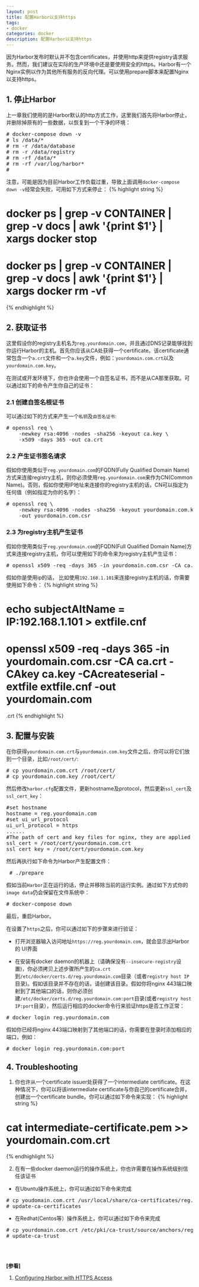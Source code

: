 ```yaml
---
layout: post
title: 配置Harbor以支持https
tags:
- docker
categories: docker
description: 配置Harbor以支持https
---
```


因为Harbor发布时默认并不包含certificates，并使用http来提供registry请求服务。然而，我们建议在实际的生产环境中还是要使用安全的https。Harbor有一个Nginx实例以作为其他所有服务的反向代理。可以使用prepare脚本来配置Nginx以支持https。




<!-- more -->


## 1. 停止Harbor
上一章我们使用的是Harbor默认的http方式工作，这里我们首先将Harbor停止，并删除掉原有的一些数据，以恢复到一个干净的环境：
<pre>
# docker-compose down -v
# ls /data/*
# rm -r /data/database
# rm -r /data/registry
# rm -rf /data/*
# rm -rf /var/log/harbor*
# 
</pre>

注意，可能是因为目前Harbor工作负载过重，导致上面调用```docker-compose down -v```经常会失败，可用如下方式来停止：
{% highlight string %}
# docker ps | grep -v CONTAINER | grep -v docs | awk '{print $1'} | xargs docker stop
# docker ps | grep -v CONTAINER | grep -v docs | awk '{print $1'} | xargs docker rm -vf
{% endhighlight %}

## 2. 获取证书
这里假设你的registry主机名为```reg.yourdomain.com```，并且通过DNS记录能够找到你运行Harbor的主机。首先你应该从CA处获得一个certificate。该certificate通常包含一个```a.crt```文件和一个```a.key```文件，例如：```yourdomain.com.crt```以及```yourdomain.com.key```。

在测试或开发环境下，你也许会使用一个自签名证书，而不是从CA那里获取。可以通过如下的命令产生你自己的证书：

### 2.1 创建自签名根证书

可以通过如下的方式来产生一个```私钥```及```自签名证书```:
<pre>
# openssl req \
    -newkey rsa:4096 -nodes -sha256 -keyout ca.key \
    -x509 -days 365 -out ca.crt
</pre>

### 2.2 产生证书签名请求
假如你使用类似于```reg.yourdomain.com```的FQDN(Fully Qualified Domain Name)方式来连接registry主机，则你必须使用```reg.yourdomain.com```来作为CN(Common Name)。否则，假如你使用IP地址来连接你的registry主机的话，CN可以指定为任何值（例如指定为你的名字）：
<pre>
# openssl req \
    -newkey rsa:4096 -nodes -sha256 -keyout yourdomain.com.key \
    -out yourdomain.com.csr
</pre>

### 2.3 为registry主机产生证书
假如你使用类似于```reg.yourdomain.com```的FQDN(Full Qualified Domain Name)方式来连接registry主机，你可以使用如下的命令来为registry主机产生证书：
<pre>
# openssl x509 -req -days 365 -in yourdomain.com.csr -CA ca.crt -CAkey ca.key -CAcreateserial -out yourdomain.com.crt
</pre>

假如你是使用ip的话， 比如使用```192.168.1.101```来连接registry主机的话，你需要使用如下命令：
{% highlight string %}
# echo subjectAltName = IP:192.168.1.101 > extfile.cnf

# openssl x509 -req -days 365 -in yourdomain.com.csr -CA ca.crt -CAkey ca.key -CAcreateserial -extfile extfile.cnf -out yourdomain.com
.crt
{% endhighlight %}

## 3. 配置与安装
在你获得```yourdomain.com.crt```与```yourdomain.com.key```文件之后，你可以将它们放到一个目录，比如```/root/cert/```:
<pre>
# cp yourdomain.com.crt /root/cert/
# cp yourdomain.com.key /root/cert/ 
</pre>

然后修改```harbor.cfg```配置文件，更新hostname及protocol，然后更新```ssl_cert```及```ssl_cert_key```：
<pre>
#set hostname
hostname = reg.yourdomain.com
#set ui_url_protocol
ui_url_protocol = https
......
#The path of cert and key files for nginx, they are applied only the protocol is set to https 
ssl_cert = /root/cert/yourdomain.com.crt
ssl_cert_key = /root/cert/yourdomain.com.key
</pre>
然后再执行如下命令为Harbor产生配置文件：
<pre>
 # ./prepare
</pre>


假如当前```Harbor```正在运行的话，停止并移除当前的运行实例。通过如下方式你的```image data```仍会保留在文件系统中：
<pre>
# docker-compose down
</pre>

最后，重启Harbor。

在设置了```https```之后，你可以通过如下的步骤来进行验证：

* 打开浏览器输入访问地址```https://reg.yourdomain.com```，就会显示出Harbor的 UI界面

* 在安装有docker daemon的机器上（请确保没有```--insecure-registry```设置)，你必须拷贝上述步骤所产生的```ca.crt```到```/etc/docker/certs.d/reg.yourdomain.com```目录（或者```registry host IP```目录)。假如该目录并不存在的话，请创建该目录。假如你将nginx 443端口映射到了其他端口的话，则你必须创建```/etc/docker/certs.d/reg.yourdomain.com:port```目录(或者```registry host IP:port```目录），然后运行相应的docker命令行来验证https是否工作正常：
<pre>
# docker login reg.yourdomain.com
</pre>
假如你已经将nginx 443端口映射到了其他端口的话，你需要在登录时添加相应的端口，例如：
<pre>
# docker login reg.yourdomain.com:port
</pre>

## 4. Troubleshooting

1) 你也许从一个certificate issuer处获得了一个intermediate certificate。在这种情况下，你可以将该intermediate certificate与你自己的certificate合并，创建出一个certificate bundle。你可以通过如下命令来实现：
{% highlight string %}
# cat intermediate-certificate.pem >> yourdomain.com.crt 
{% endhighlight %}

2) 在有一些docker daemon运行的操作系统上，你也许需要在操作系统级别信任该证书

* 在Ubuntu操作系统上，你可以通过如下命令来完成
<pre>
# cp youdomain.com.crt /usr/local/share/ca-certificates/reg.yourdomain.com.crt
# update-ca-certificates
</pre>

* 在Redhat(Centos等）操作系统上，你可以通过如下命令来完成
<pre>
# cp yourdomain.com.crt /etc/pki/ca-trust/source/anchors/reg.yourdomain.com.crt
# update-ca-trust
</pre>












<br />
<br />

**[参看]**

1. [Configuring Harbor with HTTPS Access](https://github.com/vmware/harbor/blob/master/docs/configure_https.md)



<br />
<br />
<br />

